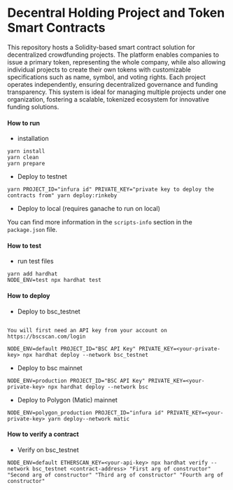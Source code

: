 # Decentral Holding Project and Token Smart Contracts

This repository hosts a Solidity-based smart contract solution for decentralized crowdfunding projects. The platform enables companies to issue a primary token, representing the whole company, while also allowing individual projects to create their own tokens with customizable specifications such as name, symbol, and voting rights. Each project operates independently, ensuring decentralized governance and funding transparency. This system is ideal for managing multiple projects under one organization, fostering a scalable, tokenized ecosystem for innovative funding solutions.

#### How to run
- installation 
```
yarn install
yarn clean
yarn prepare

```

-   Deploy to testnet

```
yarn PROJECT_ID="infura id" PRIVATE_KEY="private key to deploy the contracts from" yarn deploy:rinkeby
```

-   Deploy to local (requires ganache to run on local)


You can find more information in the `scripts-info` section in the `package.json` file.


#### How to test
- run test files
```
yarn add hardhat
NODE_ENV=test npx hardhat test
```

#### How to deploy

-   Deploy to bsc_testnet

```

You will first need an API key from your account on https://bscscan.com/login

NODE_ENV=default PROJECT_ID="BSC API Key" PRIVATE_KEY=<your-private-key> npx hardhat deploy --network bsc_testnet
```

-   Deploy to bsc mainnet


```
NODE_ENV=production PROJECT_ID="BSC API Key" PRIVATE_KEY=<your-private-key> npx hardhat deploy --network bsc
```

-   Deploy to Polygon (Matic) mainnet

```
NODE_ENV=polygon_production PROJECT_ID="infura id" PRIVATE_KEY=<your-private-key> yarn deploy--network matic
```

#### How to verify a contract

- Verify on bsc_testnet

```
NODE_ENV=default ETHERSCAN_KEY=<your-api-key> npx hardhat verify --network bsc_testnet <contract-address> "First arg of constructor" "Second arg of constructor" "Third arg of constructor" "Fourth arg of constructor"

```
